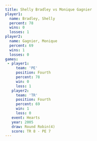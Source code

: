 ```yaml
---
title: Shelly Bradley vs Monique Gagnier
player1:                
  name: Bradley, Shelly 
  percent: 78           
  wins: 0               
  losses: 1             
player2:                
  name: Gagnier, Monique
  percent: 69           
  wins: 1               
  losses: 0             
games:
 - player1:          
     team: 'PE'      
     position: Fourth
     percent: 78     
     win: 0          
     loss: 1         
   player2:          
     team: 'TR'      
     position: Fourth
     percent: 69     
     win: 1          
     loss: 0         
   event: Hearts       
   year: 2005          
   draw: Round Robin(4)
   score: TR 8 - PE 7  
---
```

